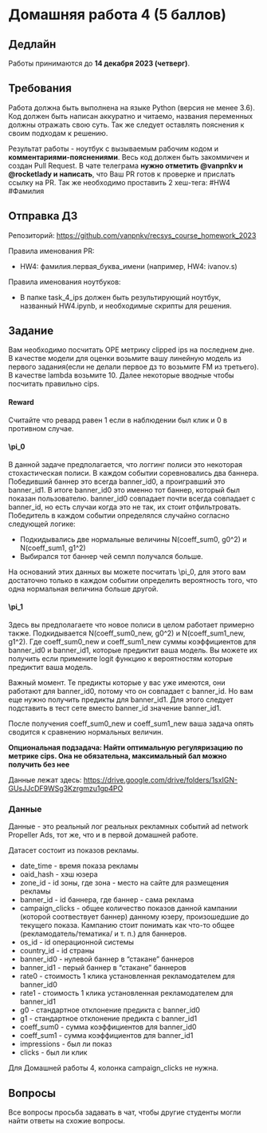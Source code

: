 # Домашняя работа 4 (5 баллов)
## Дедлайн
Работы принимаются до **14 декабря 2023 (четверг)**.

## Требования
Работа должна быть выполнена на языке Python (версия не менее 3.6). Код должен быть написан аккуратно и читаемо, названия переменных должны отражать свою суть. Так же следует оставлять пояснения к своим подходам к решению.

Результат работы - ноутбук с вызываемым рабочим кодом и **комментариями-пояснениями**. Весь код должен быть закоммичен и создан Pull Request. В чате телеграма **нужно отметить @vanpnkv и @rocketlady и написать**, что Ваш PR готов к проверке и прислать ссылку на PR. Так же необходимо проставить 2 хеш-тега: #HW4 #Фамилия

## Отправка ДЗ
Репозиторий: https://github.com/vanpnkv/recsys_course_homework_2023

Правила именования PR:
- HW4: фамилия.первая_буква_имени (например, HW4: ivanov.s)

Правила именования ноутбуков: 
- В папке task_4_ips должен быть результирующий ноутбук, названный HW4.ipynb, и необходимые скрипты для решения.
## Задание
Вам необходимо посчитать OPE метрику clipped ips на последнем дне. В качестве модели для оценки возьмите вашу линейную модель из первого задания(если не делали первое дз то возьмите FM из третьего). В качестве lambda возьмите 10.
Далее некоторые вводные чтобы посчитать правильно cips.

#### Reward
Считайте что ревард равен 1 если в наблюдении был клик и 0 в противном случае.

#### \pi_0
В данной задаче предполагается, что логгинг полиси это некоторая стохастическая полиси. В каждом событии соревновались два баннера. Победивший баннер это всегда banner_id0, а проигравший это banner_id1. В итоге banner_id0 это именно тот баннер, который был показан пользователю. banner_id0 совпадает почти всегда совпадает с banner_id, но есть случаи когда это не так, их стоит отфильтровать. Победитель в каждом событии определялся случайно согласно следующей логике:
- Подкидывались две нормальные величины N(coeff_sum0, g0^2) и N(coeff_sum1, g1^2) 
- Выбирался тот баннер чей семпл получался больше. 

На оснований этих данных вы можете посчитать \pi_0, для этого вам достаточно только в каждом событии определить вероятность того, что одна нормальная величина больше другой.

#### \pi_1
Здесь вы предполагаете что новое полиси в целом работает примерно также. Подкидывается N(coeff_sum0_new, g0^2) и N(coeff_sum1_new, g1^2). Где coeff_sum0_new и coeff_sum1_new суммы коэффициентов для banner_id0 и banner_id1, которые предиктит ваша модель. Вы можете их получить если примените logit функцию к вероятностям которые предиктит ваша модель. 

Важный момент. Те предикты которые у вас уже имеются, они работают для banner_id0, потому что он совпадает с banner_id. Но вам еще нужно получить предикты для banner_id1. Для этого следует подставить в тест сете вместо banner_id значение banner_id1. 

После получения coeff_sum0_new и coeff_sum1_new ваша задача опять сводится к сравнению нормальных величин.

**Опциональная подзадача: Найти оптимальную регуляризацию по метрике cips. Она не обязательна, максимальный бал можно получить без нее**

Данные лежат здесь: https://drive.google.com/drive/folders/1sxIGN-GUsJJcDF9WSg3Kzrgmzu1gp4PO

### Данные
Данные - это реальный лог реальных рекламных событий ad network Propeller Ads, тот же, что и в первой домашней работе.

Датасет состоит из показов рекламы. 

- date_time - время показа рекламы
- oaid_hash - хэш юзера
- zone_id - id зоны, где зона - место на сайте для размещения рекламы
- banner_id - id баннера, где баннер - сама реклама
- campaign_clicks - общее количество показов данной кампании (которой соотвествует баннер) данному юзеру, произошедшие до текущего показа. Кампанию стоит понимать как что-то общее (рекламодатель/тематика/ и т. п.) для баннеров.
- os_id - id операционной системы
- country_id - id страны  
- banner_id0 - нулевой баннер в “стакане” баннеров
- banner_id1 - перый баннер в “стакане” баннеров
- rate0 - стоимость 1 клика установленная рекламодателем для banner_id0
- rate1 - стоимость 1 клика установленная рекламодателем для banner_id1
- g0 - стандартное отклонение предикта с banner_id0
- g1 - стандартное отклонение предикта с banner_id1
- coeff_sum0 - сумма коэффициентов для banner_id0
- coeff_sum1 - сумма коэффициентов для banner_id1
- impressions - был ли показ
- clicks - был ли клик

Для Домашней работы 4, колонка campaign_clicks не нужна.

## Вопросы
Все вопросы просьба задавать в чат, чтобы другие студенты могли найти ответы на схожие вопросы.
